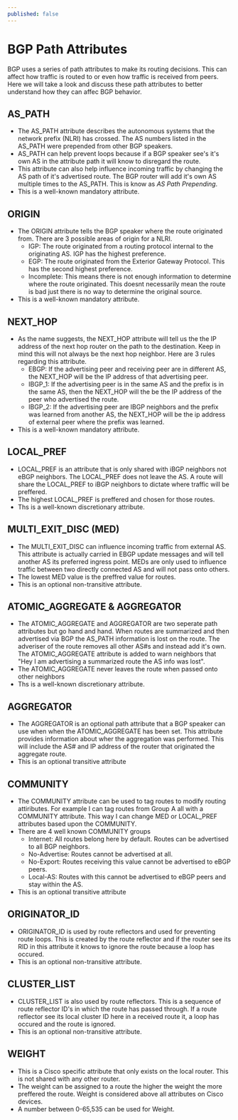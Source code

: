 ```yaml
---
published: false
---
```

# **BGP Path Attributes**

BGP uses a series of path attributes to make its routing decisions. This can affect how traffic is routed to or even how traffic is received from peers. Here we will take a look and discuss these path attributes to better understand how they can affec BGP behavior.

## AS_PATH

- The AS_PATH attribute describes the autonomous systems that the network prefix (NLRI) has crossed. The AS numbers listed in the AS_PATH were prepended from other BGP speakers.
- AS_PATH can help prevent loops because if a BGP speaker see's it's own AS in the attribute path it will know to disregard the route.
- This attribute can also help influence incoming traffic by changing the AS path of it's advertised route. The BGP router will add it's own AS multiple times to the AS_PATH. This is know as _AS Path Prepending_.
- This is a well-known mandatory attribute.


## ORIGIN

- The ORIGIN attribute tells the BGP speaker where the route originated from. There are 3 possible areas of origin for a NLRI.
	- IGP: The route originated from a routing protocol internal to the originating AS. IGP has the highest preference.
	- EGP: The route originated from the Exterior Gateway Protocol. This has the second highest preference.
	- Incomplete: This means there is not enough information to determine where the route originated. This doesnt necessarily mean the route is bad just there is no way to determine the original source.
- This is a well-known mandatory attribute.

## NEXT_HOP

- As the name suggests, the NEXT_HOP attribute will tell us the the IP address of the next hop router on the path to the destination. Keep in mind this will not always be the next hop neighbor. Here are 3 rules regarding this attribute.
	- EBGP: If the advertising peer and receiving peer are in different AS, the NEXT_HOP will be the IP address of that advertising peer.
	- IBGP_1: If the advertising peer is in the same AS and the prefix is in the same AS, then the NEXT_HOP will the be the IP address of the peer who advertised the route.
	- IBGP_2: If the advertising peer are IBGP neighbors and the prefix was learned from another AS, the NEXT_HOP will be the ip address of external peer where the prefix was learned.
- This is a well-known mandatory attribute.

## LOCAL_PREF

- LOCAL_PREF is an attribute that is only shared with iBGP neighbors not eBGP neighbors. The LOCAL_PREF does not leave the AS. A route will share the LOCAL_PREF to iBGP neighbors to dictate where traffic will be preffered. 
- The highest LOCAL_PREF is preffered and chosen for those routes.
- Ths is a well-known discretionary attribute.

## MULTI_EXIT_DISC (MED)

- The MULTI_EXIT_DISC can influence incoming traffic from external AS. This attribute is actually carried in EBGP update messages and will tell another AS its preferred ingress point. MEDs are only used to influence traffic between two directly connected AS and will not pass onto others.
- The lowest MED value is the preffred value for routes.
- This is an optional non-transitive attribute.

## ATOMIC_AGGREGATE & AGGREGATOR

- The ATOMIC_AGGREGATE and AGGREGATOR are two seperate path attributes but go hand and hand. When routes are summarized and then advertised via BGP the AS_PATH information is lost on the route. The adveriser of the route removes all other AS#s and instead add it's own. The ATOMIC_AGGREGATE attribute is added to warn neighbors that "Hey I am advertising a summarized route the AS info was lost". 
- The ATOMIC_AGGREGATE never leaves the route when passed onto other neighbors
- Ths is a well-known discretionary attribute.

## AGGREGATOR

- The AGGREGATOR is an optional path attribute that a BGP speaker can use when when the ATOMIC_AGGREGATE has been set. This attribute provides information about wher the aggregation was performed. This will include the AS# and IP address of the router that originated the aggregate route.
- This is an optional transitive attribute

## COMMUNITY

- The COMMUNITY attribute can be used to tag routes to modify routing attiributes. For example I can tag routes from Group A all with a COMMUNITY attribute. This way I can change MED or LOCAL_PREF attributes based upon the COMMUNITY.
- There are 4 well known COMMUNITY groups
	- Internet: All routes belong here by default. Routes can be advertised to all BGP neighbors.
	- No-Advertise: Routes cannot be advertised at all.
	- No-Export: Routes receiving this value cannot be advertised to eBGP peers.
	- Local-AS: Routes with this cannot be advertised to eBGP peers and stay within the AS.
- This is an optional transitive attribute

## ORIGINATOR_ID

- ORIGINATOR_ID is used by route reflectors and used for preventing route loops. This is created by the route reflector and if the router see its RID in this attribute it knows to ignore the route because a loop has occured.
- This is an optional non-transitive attribute.

## CLUSTER_LIST

- CLUSTER_LIST is also used by route reflectors. This is a sequence of route reflector ID's in which the route has passed through. If a route reflector see its local cluster ID here in a received route it, a loop has occured and the route is ignored.
- This is an optional non-transitive attribute.

## WEIGHT

- This is a Cisco specific attribute that only exists on the local router. This is not shared with any other router.
- The weight can be assigned to a route the higher the weight the more preffered the route. Weight is considered above all attributes on Cisco devices.
- A number between 0-65,535 can be used for Weight.


